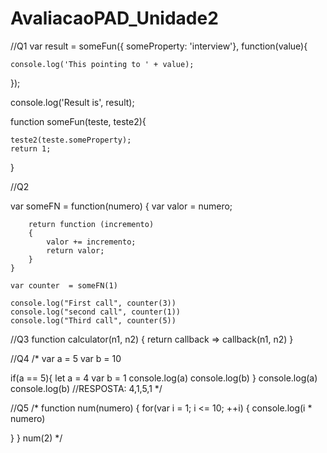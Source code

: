 # AvaliacaoPAD_Unidade2
//Q1
 var result = someFun({ someProperty: 'interview'}, function(value){
    
    console.log('This pointing to ' + value);

});

console.log('Result is', result);

function someFun(teste, teste2){
   
    teste2(teste.someProperty);
    return 1;
}


//Q2

var someFN = function(numero) 
    {
        var valor = numero;

        return function (incremento)
        {
            valor += incremento;
            return valor;
        }
    }

    var counter  = someFN(1)

    console.log("First call", counter(3))
    console.log("second call", counter(1))
    console.log("Third call", counter(5))

//Q3 
function calculator(n1, n2) {
  return callback => callback(n1, n2)
}

 //Q4
/*
var a  = 5
var b = 10

if(a == 5){
  let a = 4
  var b = 1
  console.log(a)
  console.log(b)
}
console.log(a)
console.log(b)
//RESPOSTA: 4,1,5,1
*/



//Q5
/*
function num(numero)
{
  for(var i = 1; i <= 10; ++i)
  {
    console.log(i * numero)
    
  }
}
num(2) 
*/
